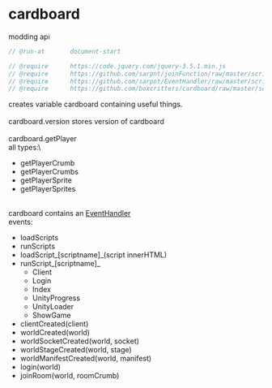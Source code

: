 # cardboard

modding api

```js
// @run-at       document-start

// @require      https://code.jquery.com/jquery-3.5.1.min.js
// @require      https://github.com/sarpnt/joinFunction/raw/master/script.js
// @require      https://github.com/sarpnt/EventHandler/raw/master/script.js
// @require      https://github.com/boxcritters/cardboard/raw/master/script.user.js
```

creates variable cardboard containing useful things.\
\
cardboard.version stores version of cardboard\
\
cardboard.getPlayer\
all types:\

- getPlayerCrumb
- getPlayerCrumbs
- getPlayerSprite
- getPlayerSprites

\
cardboard contains an [EventHandler](https://cdn.jsdelivr.net/gh/sarpnt/EventHandler/script.min.js)\
events:

- loadScripts
- runScripts
- loadScript_\[scriptname\]_(script innerHTML)
- runScript_\[scriptname\]_
  - Client
  - Login
  - Index
  - UnityProgress
  - UnityLoader
  - ShowGame
- clientCreated(client)
- worldCreated(world)
- worldSocketCreated(world, socket)
- worldStageCreated(world, stage)
- worldManifestCreated(world, manifest)
- login(world)
- joinRoom(world, roomCrumb)
